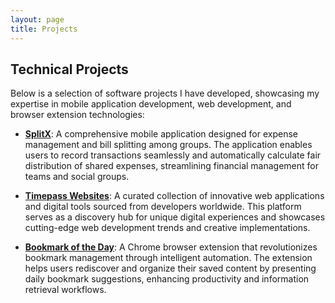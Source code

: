 ```yaml
---
layout: page
title: Projects
---
```


## Technical Projects

Below is a selection of software projects I have developed, showcasing my expertise in mobile application development, web development, and browser extension technologies:

- **[SplitX](https://splitx.org/)**: A comprehensive mobile application designed for expense management and bill splitting among groups. The application enables users to record transactions seamlessly and automatically calculate fair distribution of shared expenses, streamlining financial management for teams and social groups.

- **[Timepass Websites](https://timepasswebsites.lol/)**: A curated collection of innovative web applications and digital tools sourced from developers worldwide. This platform serves as a discovery hub for unique digital experiences and showcases cutting-edge web development trends and creative implementations.

- **[Bookmark of the Day](https://www.bookmarkoftheday.xyz/)**: A Chrome browser extension that revolutionizes bookmark management through intelligent automation. The extension helps users rediscover and organize their saved content by presenting daily bookmark suggestions, enhancing productivity and information retrieval workflows.
